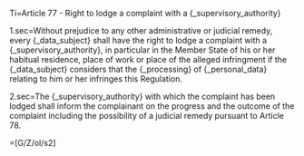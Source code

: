 Ti=Article 77 - Right to lodge a complaint with a {_supervisory_authority}

1.sec=Without prejudice to any other administrative or judicial remedy, every {_data_subject} shall have the right to lodge a complaint with a {_supervisory_authority}, in particular in the Member State of his or her habitual residence, place of work or place of the alleged infringment if the {_data_subject} considers that the {_processing} of {_personal_data} relating to him or her infringes this Regulation.

2.sec=The {_supervisory_authority} with which the complaint has been lodged shall inform the complainant on the progress and the outcome of the complaint including the possibility of a judicial remedy pursuant to Article 78.

=[G/Z/ol/s2]
